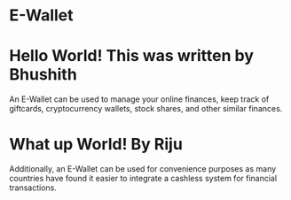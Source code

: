 # E-Wallet

# Hello World! This was written by Bhushith
An E-Wallet can be used to manage your online finances, keep track of giftcards, cryptocurrency wallets, 
stock shares, and other similar finances. 

# What up World! By Riju
Additionally, an E-Wallet can be used for convenience purposes as many countries have found it easier to integrate a cashless system for financial transactions. 